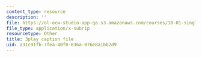 ```yaml
---
content_type: resource
description: ''
file: https://ol-ocw-studio-app-qa.s3.amazonaws.com/courses/18-01-single-variable-calculus-fall-2006/a31c91fb7fea40f0836a076e8a1bb2d9_BSAA0akmPEU.srt
file_type: application/x-subrip
resourcetype: Other
title: 3play caption file
uid: a31c91fb-7fea-40f0-836a-076e8a1bb2d9
---
```

